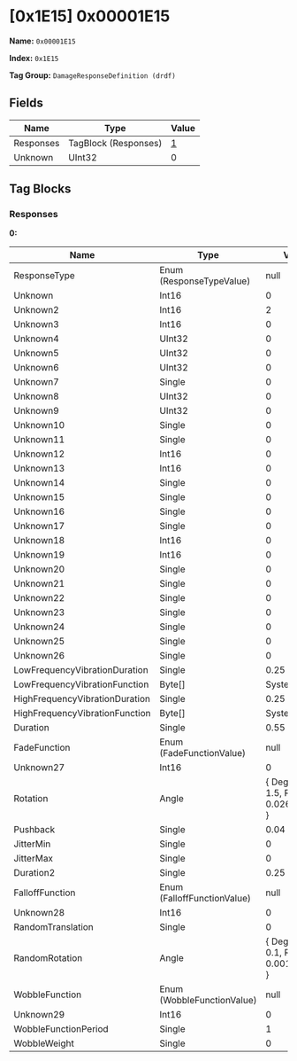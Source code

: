 # [0x1E15] 0x00001E15

**Name:** ```0x00001E15```

**Index:** ```0x1E15```

**Tag Group:** ```DamageResponseDefinition (drdf)```

## Fields

Name	| Type	| Value
---	|---	|---	|
Responses	|TagBlock (Responses)	|[1](#responses)
Unknown	|UInt32	|0


## Tag Blocks

### Responses

**0:**

Name	| Type	| Value
---	|---	|---	|
ResponseType	|Enum (ResponseTypeValue)	|null
Unknown	|Int16	|0
Unknown2	|Int16	|2
Unknown3	|Int16	|0
Unknown4	|UInt32	|0
Unknown5	|UInt32	|0
Unknown6	|UInt32	|0
Unknown7	|Single	|0
Unknown8	|UInt32	|0
Unknown9	|UInt32	|0
Unknown10	|Single	|0
Unknown11	|Single	|0
Unknown12	|Int16	|0
Unknown13	|Int16	|0
Unknown14	|Single	|0
Unknown15	|Single	|0
Unknown16	|Single	|0
Unknown17	|Single	|0
Unknown18	|Int16	|0
Unknown19	|Int16	|0
Unknown20	|Single	|0
Unknown21	|Single	|0
Unknown22	|Single	|0
Unknown23	|Single	|0
Unknown24	|Single	|0
Unknown25	|Single	|0
Unknown26	|Single	|0
LowFrequencyVibrationDuration	|Single	|0.25
LowFrequencyVibrationFunction	|Byte[]	|System.Byte[]
HighFrequencyVibrationDuration	|Single	|0.25
HighFrequencyVibrationFunction	|Byte[]	|System.Byte[]
Duration	|Single	|0.55
FadeFunction	|Enum (FadeFunctionValue)	|null
Unknown27	|Int16	|0
Rotation	|Angle	|{ Degrees: 1.5, Radians: 0.02617994 }
Pushback	|Single	|0.04
JitterMin	|Single	|0
JitterMax	|Single	|0
Duration2	|Single	|0.25
FalloffFunction	|Enum (FalloffFunctionValue)	|null
Unknown28	|Int16	|0
RandomTranslation	|Single	|0
RandomRotation	|Angle	|{ Degrees: 0.1, Radians: 0.001745329 }
WobbleFunction	|Enum (WobbleFunctionValue)	|null
Unknown29	|Int16	|0
WobbleFunctionPeriod	|Single	|1
WobbleWeight	|Single	|0


